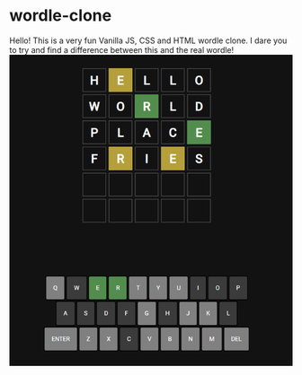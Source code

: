 # wordle-clone
Hello! This is a very fun Vanilla JS, CSS and HTML wordle clone. I dare you to try and find a difference between this and the real wordle!
<img src="./assets/wordle.png" />
